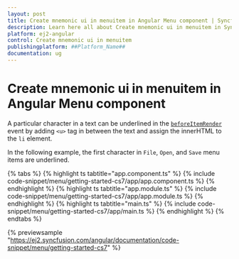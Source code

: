 ```yaml
---
layout: post
title: Create mnemonic ui in menuitem in Angular Menu component | Syncfusion
description: Learn here all about Create mnemonic ui in menuitem in Syncfusion ##Platform_Name## Menu component of Syncfusion Essential JS 2 and more.
platform: ej2-angular
control: Create mnemonic ui in menuitem 
publishingplatform: ##Platform_Name##
documentation: ug
---
```


# Create mnemonic ui in menuitem in Angular Menu component

A particular character in a text can be underlined in the [`beforeItemRender`](https://ej2.syncfusion.com/angular/documentation/api/menu#beforeitemrender) event by
adding `<u>` tag in between the text and assign the innerHTML to the `li` element.

In the following example, the first character in `File`, `Open`, and `Save` menu items are underlined.

{% tabs %}
{% highlight ts tabtitle="app.component.ts" %}
{% include code-snippet/menu/getting-started-cs7/app/app.component.ts %}
{% endhighlight %}
{% highlight ts tabtitle="app.module.ts" %}
{% include code-snippet/menu/getting-started-cs7/app/app.module.ts %}
{% endhighlight %}
{% highlight ts tabtitle="main.ts" %}
{% include code-snippet/menu/getting-started-cs7/app/main.ts %}
{% endhighlight %}
{% endtabs %}
  
{% previewsample "https://ej2.syncfusion.com/angular/documentation/code-snippet/menu/getting-started-cs7" %}
